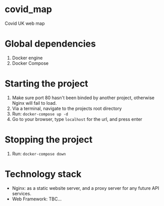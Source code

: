 # covid_map
Covid UK web map

# Global dependencies
1. Docker engine
2. Docker Compose

# Starting the project
1. Make sure port 80 hasn't been binded by another project, otherwise Nginx will fail to load.
2. Via a terminal, navigate to the projects root directory
3. Run: `docker-compose up -d`
4. Go to your browser, type `localhost` for the url, and press enter

# Stopping the project
1. Run: `docker-compose down` 

# Technology stack
- Nginx: as a static website server, and a proxy server for any future API services.
- Web Framework: TBC...